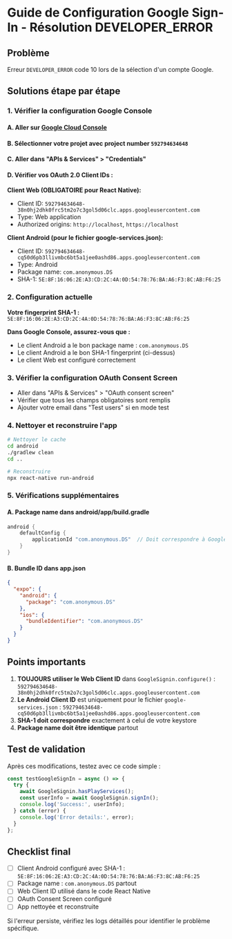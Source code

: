 # Guide de Configuration Google Sign-In - Résolution DEVELOPER_ERROR

## Problème
Erreur `DEVELOPER_ERROR` code 10 lors de la sélection d'un compte Google.

## Solutions étape par étape

### 1. Vérifier la configuration Google Console

#### A. Aller sur [Google Cloud Console](https://console.cloud.google.com/)

#### B. Sélectionner votre projet avec project number `592794634648`

#### C. Aller dans "APIs & Services" > "Credentials"

#### D. Vérifier vos OAuth 2.0 Client IDs :

**Client Web (OBLIGATOIRE pour React Native):**
- Client ID: `592794634648-38n0hj2dhk0frc5tm2o7c3gol5d06clc.apps.googleusercontent.com`
- Type: Web application
- Authorized origins: `http://localhost`, `https://localhost`

**Client Android (pour le fichier google-services.json):**
- Client ID: `592794634648-cq50d6pb3llivmbc6bt5a1jee0ashd86.apps.googleusercontent.com`
- Type: Android
- Package name: `com.anonymous.DS`
- SHA-1: `5E:8F:16:06:2E:A3:CD:2C:4A:0D:54:78:76:BA:A6:F3:8C:AB:F6:25`

### 2. Configuration actuelle

**Votre fingerprint SHA-1 :** `5E:8F:16:06:2E:A3:CD:2C:4A:0D:54:78:76:BA:A6:F3:8C:AB:F6:25`

**Dans Google Console, assurez-vous que :**
- Le client Android a le bon package name : `com.anonymous.DS`
- Le client Android a le bon SHA-1 fingerprint (ci-dessus)
- Le client Web est configuré correctement

### 3. Vérifier la configuration OAuth Consent Screen

- Aller dans "APIs & Services" > "OAuth consent screen"
- Vérifier que tous les champs obligatoires sont remplis
- Ajouter votre email dans "Test users" si en mode test

### 4. Nettoyer et reconstruire l'app

```bash
# Nettoyer le cache
cd android
./gradlew clean
cd ..

# Reconstruire
npx react-native run-android
```

### 5. Vérifications supplémentaires

#### A. Package name dans android/app/build.gradle
```gradle
android {
    defaultConfig {
        applicationId "com.anonymous.DS"  // Doit correspondre à Google Console
    }
}
```

#### B. Bundle ID dans app.json
```json
{
  "expo": {
    "android": {
      "package": "com.anonymous.DS"
    },
    "ios": {
      "bundleIdentifier": "com.anonymous.DS"
    }
  }
}
```

## Points importants

1. **TOUJOURS utiliser le Web Client ID** dans `GoogleSignin.configure()` : `592794634648-38n0hj2dhk0frc5tm2o7c3gol5d06clc.apps.googleusercontent.com`
2. **Le Android Client ID** est uniquement pour le fichier `google-services.json` : `592794634648-cq50d6pb3llivmbc6bt5a1jee0ashd86.apps.googleusercontent.com`
3. **SHA-1 doit correspondre** exactement à celui de votre keystore
4. **Package name doit être identique** partout

## Test de validation

Après ces modifications, testez avec ce code simple :

```javascript
const testGoogleSignIn = async () => {
  try {
    await GoogleSignin.hasPlayServices();
    const userInfo = await GoogleSignin.signIn();
    console.log('Success:', userInfo);
  } catch (error) {
    console.log('Error details:', error);
  }
};
```

## Checklist final

- [ ] Client Android configuré avec SHA-1 : `5E:8F:16:06:2E:A3:CD:2C:4A:0D:54:78:76:BA:A6:F3:8C:AB:F6:25`
- [ ] Package name : `com.anonymous.DS` partout
- [ ] Web Client ID utilisé dans le code React Native
- [ ] OAuth Consent Screen configuré
- [ ] App nettoyée et reconstruite

Si l'erreur persiste, vérifiez les logs détaillés pour identifier le problème spécifique. 